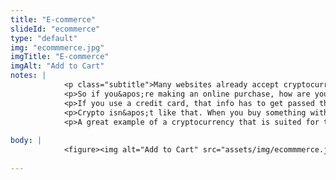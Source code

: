```yaml
--- 
title: "E-commerce"
slideId: "ecommerce"
type: "default"
img: "ecommmerce.jpg"
imgTitle: "E-commerce"
imgAlt: "Add to Cart"
notes: | 
            <p class="subtitle">Many websites already accept cryptocurrency.</p>
            <p>So if you&apos;re making an online purchase, how are you going to do so? Probably a credit card. We already talked about why credit cards are such bad technology, remember it&apos;s like handing over your entire wallet and telling someone to take a few bucks out.</p>
            <p>If you use a credit card, that info has to get passed through a server, and it is often logged in a server. Credit cards are really bad tools when we&apos;re talking about the security of your funds.</p>
            <p>Crypto isn&apos;t like that. When you buy something with crypto online, you can send unencrypted information in a totally public manner and no one will have access to your funds. </p>
            <p>A great example of a cryptocurrency that is suited for the way content is consumed is BAT, or basic attention token. Instead of watching boring mandatory ads, you are rewarded for your attention by participating in interactive ads. The really cool part about BAT is it&apos;s already being used to tip independent creators that are beholden to platform restrictions. This also allows for all of the proceeds to go directly to the creator instead of a third party.</p>
        
body: | 
            <figure><img alt="Add to Cart" src="assets/img/ecommmerce.jpg" title="E-commerce"></figure>
        
---
```

